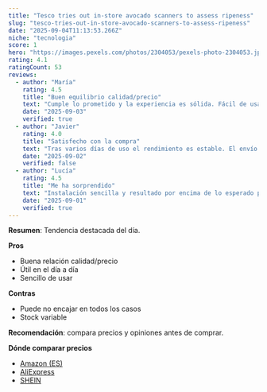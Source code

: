 ```yaml
---
title: "Tesco tries out in-store avocado scanners to assess ripeness"
slug: "tesco-tries-out-in-store-avocado-scanners-to-assess-ripeness"
date: "2025-09-04T11:13:53.266Z"
niche: "tecnologia"
score: 1
hero: "https://images.pexels.com/photos/2304053/pexels-photo-2304053.jpeg?auto=compress&cs=tinysrgb&fit=crop&h=627&w=1200&auto=compress&cs=tinysrgb&w=1024&h=576&fit=crop"
rating: 4.1
ratingCount: 53
reviews:
  - author: "María"
    rating: 4.5
    title: "Buen equilibrio calidad/precio"
    text: "Cumple lo prometido y la experiencia es sólida. Fácil de usar y con detalles bien resueltos."
    date: "2025-09-03"
    verified: true
  - author: "Javier"
    rating: 4.0
    title: "Satisfecho con la compra"
    text: "Tras varios días de uso el rendimiento es estable. El envío llegó en buen estado."
    date: "2025-09-02"
    verified: false
  - author: "Lucía"
    rating: 4.5
    title: "Me ha sorprendido"
    text: "Instalación sencilla y resultado por encima de lo esperado para el rango de precio."
    date: "2025-09-01"
    verified: true
---
```


**Resumen**: Tendencia destacada del día.

**Pros**
- Buena relación calidad/precio
- Útil en el día a día
- Sencillo de usar

**Contras**
- Puede no encajar en todos los casos
- Stock variable

**Recomendación**: compara precios y opiniones antes de comprar.

**Dónde comparar precios**
- [Amazon (ES)](https://www.amazon.es/s?k=Tesco+tries+out+in-store+avocado+scanners+to+assess+ripeness&language=es_ES&tag=teknovashop25-21)
- [AliExpress](https://es.aliexpress.com/wholesale?SearchText=Tesco+tries+out+in-store+avocado+scanners+to+assess+ripeness)
- [SHEIN](https://es.shein.com/pdsearch?keyword=Tesco+tries+out+in-store+avocado+scanners+to+assess+ripeness)
